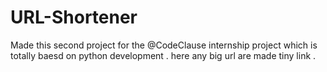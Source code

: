 # URL-Shortener
Made this second project for the @CodeClause internship project which is totally baesd on python development . here any big url are made tiny link .
